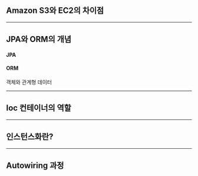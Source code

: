 ## Amazon S3와 EC2의 차이점

---

## JPA와 ORM의 개념

#### JPA

#### ORM

객체와 관계형 데이터

---

## Ioc 컨테이너의 역할

---

## 인스턴스화란?

---

## Autowiring 과정
